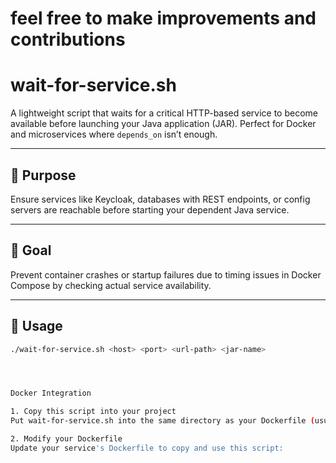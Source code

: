 # feel free to make improvements and contributions



# wait-for-service.sh

A lightweight script that waits for a critical HTTP-based service to become available before launching your Java application (JAR). Perfect for Docker and microservices where `depends_on` isn’t enough.

---

## 🎯 Purpose

Ensure services like  Keycloak, databases with REST endpoints, or config servers are reachable before starting your dependent Java service.

---

## 🚀 Goal

Prevent container crashes or startup failures due to timing issues in Docker Compose by checking actual service availability.

---

## 🔧 Usage

```bash
./wait-for-service.sh <host> <port> <url-path> <jar-name>




Docker Integration

1. Copy this script into your project
Put wait-for-service.sh into the same directory as your Dockerfile (usually /docker/ or /scripts/).

2. Modify your Dockerfile
Update your service's Dockerfile to copy and use this script:
